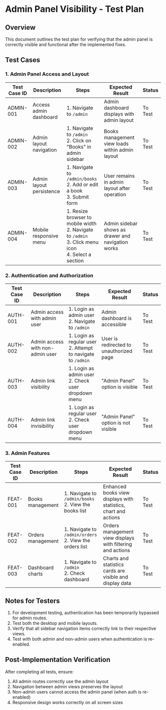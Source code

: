 # Admin Panel Visibility - Test Plan

## Overview
This document outlines the test plan for verifying that the admin panel is correctly visible and functional after the implemented fixes.

## Test Cases

### 1. Admin Panel Access and Layout

| Test Case ID | Description | Steps | Expected Result | Status |
|---|---|---|---|---|
| ADMIN-001 | Access admin dashboard | 1. Navigate to `/admin` | Admin dashboard displays with admin layout | To Test |
| ADMIN-002 | Admin layout navigation | 1. Navigate to `/admin`<br>2. Click on "Books" in admin sidebar | Books management view loads within admin layout | To Test |
| ADMIN-003 | Admin layout persistence | 1. Navigate to `/admin/books`<br>2. Add or edit a book<br>3. Submit form | User remains in admin layout after operation | To Test |
| ADMIN-004 | Mobile responsive menu | 1. Resize browser to mobile width<br>2. Navigate to `/admin`<br>3. Click menu icon<br>4. Select a section | Admin sidebar shows as drawer and navigation works | To Test |

### 2. Authentication and Authorization

| Test Case ID | Description | Steps | Expected Result | Status |
|---|---|---|---|---|
| AUTH-001 | Admin access with admin user | 1. Login as admin user<br>2. Navigate to `/admin` | Admin dashboard is accessible | To Test |
| AUTH-002 | Admin access with non-admin user | 1. Login as regular user<br>2. Attempt to navigate to `/admin` | User is redirected to unauthorized page | To Test |
| AUTH-003 | Admin link visibility | 1. Login as admin user<br>2. Check user dropdown menu | "Admin Panel" option is visible | To Test |
| AUTH-004 | Admin link invisibility | 1. Login as regular user<br>2. Check user dropdown menu | "Admin Panel" option is not visible | To Test |

### 3. Admin Features

| Test Case ID | Description | Steps | Expected Result | Status |
|---|---|---|---|---|
| FEAT-001 | Books management | 1. Navigate to `/admin/books`<br>2. View the books list | Enhanced books view displays with statistics, chart and actions | To Test |
| FEAT-002 | Orders management | 1. Navigate to `/admin/orders`<br>2. View the orders list | Orders management view displays with filtering and actions | To Test |
| FEAT-003 | Dashboard charts | 1. Navigate to `/admin`<br>2. Check dashboard | Charts and statistics cards are visible and display data | To Test |

## Notes for Testers

1. For development testing, authentication has been temporarily bypassed for admin routes. 
2. Test both the desktop and mobile layouts.
3. Verify that all sidebar navigation items correctly link to their respective views.
4. Test with both admin and non-admin users when authentication is re-enabled.

## Post-Implementation Verification

After completing all tests, ensure:

1. All admin routes correctly use the admin layout
2. Navigation between admin views preserves the layout
3. Non-admin users cannot access the admin panel (when auth is re-enabled)
4. Responsive design works correctly on all screen sizes